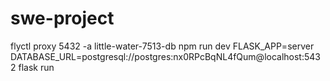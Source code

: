 # swe-project

flyctl proxy 5432 -a little-water-7513-db
npm run dev
FLASK_APP=server DATABASE_URL=postgresql://postgres:nx0RPcBqNL4fQum@localhost:5432 flask run